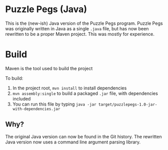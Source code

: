# Puzzle Pegs (Java)

This is the (new-ish) Java version of the Puzzle Pegs program. Puzzle Pegs was originally written in Java as a single `.java` file, but has now been rewritten to be a proper Maven project. This was mostly for experience.

# Build

Maven is the tool used to build the project

To build:

1. In the project root, `mvn install` to install dependencies
2. `mvn assembly:single` to build a packaged `.jar` file, with dependencies included
3. You can run this file by typing `java -jar target/puzzlepegs-1.0-jar-with-dependencies.jar`

## Why?

The original Java version can now be found in the Git history. The rewritten Java version now uses a command line argument parsing library.

